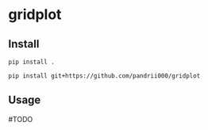 # gridplot

## Install

`pip install .`

`pip install git+https://github.com/pandrii000/gridplot`

## Usage

#TODO

